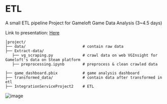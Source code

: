 # ETL
A small ETL pipeline Project for Gameloft Game Data Analysis (3~4.5 days)

Link to presentation: [Here](https://www.canva.com/design/DAGlisGBbgk/UNXSXXukgsef0RvFbTq_hg/edit?utm_content=DAGlisGBbgk&utm_campaign=designshare&utm_medium=link2&utm_source=sharebutton)

```
│project/
├── data/                         # contain raw data
├── Extract-data/                 
   ├── vg_scraping.py             # crawl data on web VGInsight for Gameloft's data on Steam platform
   ├── preprocessing.ipynb        # preprocess & clean crawled data

├── game_dashboard.pbix           # game analysis dashboard
├── transformed_data/             # contain data after transformed in etl
├── IntegrationServiceProject2    # ETL

```
![image](https://github.com/user-attachments/assets/58e80742-6926-42c8-b859-5eabd0dbe044)
